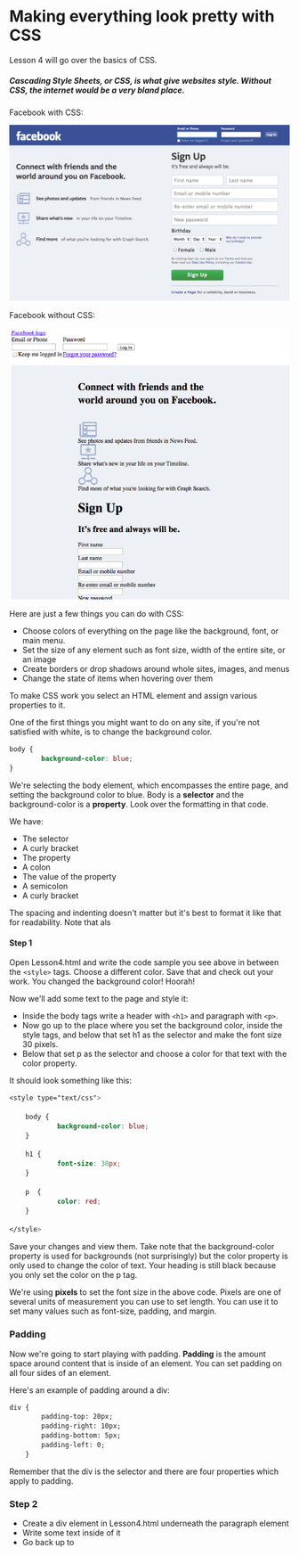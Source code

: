 Making everything look pretty with CSS
========
Lesson 4 will go over the basics of CSS.

##### Cascading Style Sheets, or CSS, is what give websites style. Without CSS, the internet would be a very bland place. 

Facebook with CSS:

<img src="img/facebook-with-css.png">

Facebook without CSS: 

<img src="img/facebook-without-css.png">

Here are just a few things you can do with CSS: 

* Choose colors of everything on the page like the background, font, or main menu.
* Set the size of any element such as font size, width of the entire site, or an image
* Create borders or drop shadows around whole sites, images, and menus
* Change the state of items when hovering over them

To make CSS work you select an HTML element and assign various properties to it. 

One of the first things you might want to do on any site, if you're not satisfied with white, is to change the background color.

```css
body {
        background-color: blue;
}
```

We're selecting the body element, which encompasses the entire page, and setting the background color to blue. Body is a **selector** and the background-color is a **property**.
Look over the formatting in that code. 

We have: 

* The selector 
* A curly bracket
* The property 
* A colon
* The value of the property
* A semicolon
* A curly bracket

The spacing and indenting doesn't matter but it's best to format it like that for readability. Note that als

#### Step 1

Open Lesson4.html and write the code sample you see above in between the `<style>` tags. Choose a different color. Save that and check out your work.
You changed the background color! Hoorah! 

Now we'll add some text to the page and style it: 

* Inside the body tags write a header with `<h1>` and paragraph with `<p>`. 
* Now go up to the place where you set the background color, inside the style tags, and below that set h1 as the selector and make the font size 30 pixels. 
* Below that set p as the selector and choose a color for that text with the color property. 


It should look something like this:

```css
<style type="text/css">

    body {
            background-color: blue;
    }
    
    h1 {
            font-size: 30px;
    }
    
    p  {
            color: red;
    }
    
</style>
```
Save your changes and view them. Take note that the background-color property is used for backgrounds (not surprisingly) but the
color property is only used to change the color of text. Your heading is still black because you only set the color on the p tag. 

We're using **pixels** to set the font size in the above code. Pixels are one of several units of measurement you can use to set length. 
You can use it to set many values such as font-size, padding, and margin. 

### Padding 
Now we're going to start playing with padding. **Padding** is the amount space around content that is inside of an element.  You can set padding on all four sides of an element.

Here's an example of padding around a div:

```HTML 
div {
        padding-top: 20px;
        padding-right: 10px;
        padding-bottom: 5px;
        padding-left: 0;
    }
```
Remember that the div is the selector and there are four properties which apply to padding.

### Step 2

* Create a div element in Lesson4.html underneath the paragraph element
* Write some text inside of it
* Go back up to <style> and type out the above code inside
* Add a 5th property below padding-left to give the div a background color like you did for the body. Make sure it's a different color than what you
  set for body.
* Save your work and view it

Notice the amount of space between the words you typed into the div and the edge of the box. 
There's more space on top because you set the number of pixels to 20. And on the left there is no space at all
because you set the padding to 0. 

### Step 3

* Set some padding to both the h1 and p elements you created. Specifically play around with padding on the left side.
* Save your changes and view them.

### Margins
A **margin** is the amount of space outside of an element. You can set it on all four side like padding.

### Step 4

* On the div selector in your CSS add some properties above the padding to set margins.
* Set the margin-top to 50 pixels and the margin-left to 20 pixels. Don't worry about right or bottom now.
* Save your work and view it. 

The code should look like this: 

```CSS
div {
        margin-top: 50px;
        margin-left: 20px;
        padding-top: 20px;
        padding-right: 10px;
        padding-bottom: 5px;
        padding-left: 0;
        background-color: green;
    }
```

What do you see different about that div? It has been pushed further down the page and also to the left. To be more specific it is 50 pixels further down 
the page due to the properties margin-top and margin-left.

## Classes and IDs

When you want to get more specific than all of the HTML elements across a site you use classes and IDs to do that. You will often want to apply styling to
only certain HTML elements rather than all of them. In the above code examples we're selecting the `<h1>` and `<p>` elements. The CSS styling you applied
will change the look of all of the `<h1>` and `<p>` elements across the site. 


Classes in CSS are created with a period and the class name: 

```CSS
.class-name {
    font-size: 20px;
}
```

### Step 5

```HTML
<h1>Plain header</h1>
<h1 class="special">Custom header</h1>
<h1>Plain header</h1>
```
We're going to apply a class to an `<h1>` element. 

* Copy the above code into Lesson4.html. 
* Create a class called **special** in the CSS. 
* Give the class some properties like font size or color. 
* Save your changes and view them. 

The Customer header text is different than the rest because you styled it that way. 








